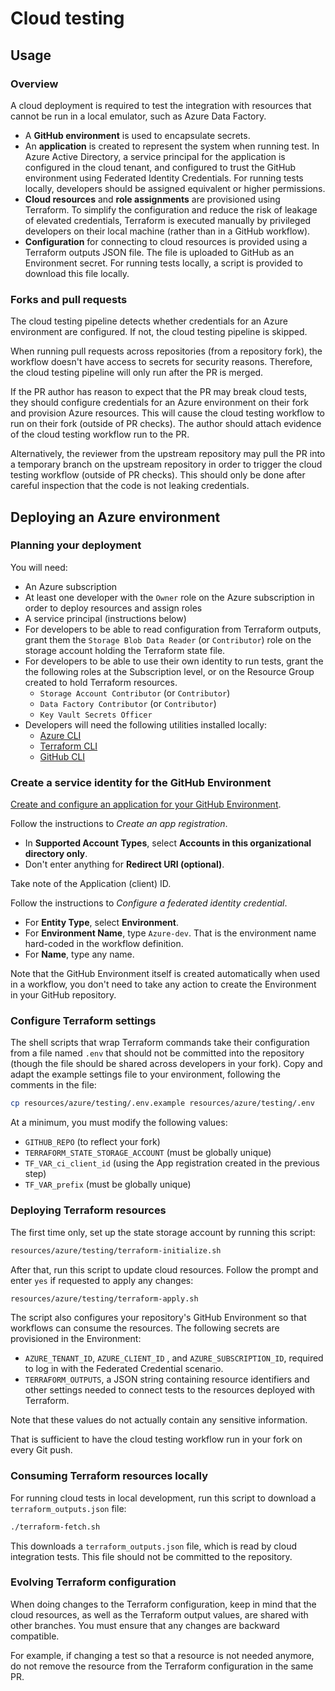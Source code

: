 # Cloud testing

## Usage

### Overview

A cloud deployment is required to test the integration with resources that cannot be run in a local emulator, such as Azure Data Factory.

- A **GitHub environment** is used to encapsulate secrets.
- An **application** is created to represent the system when running test. In Azure Active Directory, a service principal for the application is configured in the cloud tenant, and configured to trust the GitHub environment using Federated Identity Credentials. For running tests locally, developers should be assigned equivalent or higher permissions.
- **Cloud resources** and **role assignments** are provisioned using Terraform. To simplify the configuration and reduce the risk of leakage of elevated credentials, Terraform is executed manually by privileged developers on their local machine (rather than in a GitHub workflow).
- **Configuration** for connecting to cloud resources is provided using a Terraform outputs JSON file. The file is uploaded to GitHub as an Environment secret. For running tests locally, a script is provided to download this file locally.

### Forks and pull requests

The cloud testing pipeline detects whether credentials for an Azure environment are configured. If not, the cloud testing pipeline is skipped.

When running pull requests across repositories (from a repository fork), the workflow doesn't have access to secrets for security reasons. Therefore, the cloud testing pipeline will only run after the PR is merged.

If the PR author has reason to expect that the PR may break cloud tests, they should configure credentials for an Azure environment on their fork and provision Azure resources. This will cause the cloud testing workflow to run on their fork (outside of PR checks). The author should attach evidence of the cloud testing workflow run to the PR.

Alternatively, the reviewer from the upstream repository may pull the PR into a temporary branch on the upstream repository in order to trigger the cloud testing workflow (outside of PR checks). This should only be done after careful inspection that the code is not leaking credentials.

## Deploying an Azure environment

### Planning your deployment

You will need:

- An Azure subscription
- At least one developer with the `Owner` role on the Azure subscription in order to deploy resources and assign roles
- A service principal (instructions below)
- For developers to be able to read configuration from Terraform outputs, grant them the `Storage Blob Data Reader` (or `Contributor`) role on the storage account holding the Terraform state file.
- For developers to be able to use their own identity to run tests, grant the the following roles at the Subscription level, or on the Resource Group created to hold Terraform resources.
  - `Storage Account Contributor` (or `Contributor`)
  - `Data Factory Contributor` (or `Contributor`)
  - `Key Vault Secrets Officer`
- Developers will need the following utilities installed locally:
  - [Azure CLI](https://docs.microsoft.com/cli/azure/install-azure-cli)
  - [Terraform CLI](https://learn.hashicorp.com/tutorials/terraform/install-cli)
  - [GitHub CLI](https://cli.github.com)

### Create a service identity for the GitHub Environment

[Create and configure an application for your GitHub Environment](https://docs.microsoft.com/azure/active-directory/develop/workload-identity-federation-create-trust-github).

Follow the instructions to *Create an app registration*.

- In **Supported Account Types**, select **Accounts in this organizational directory only**.
- Don't enter anything for **Redirect URI (optional)**.

Take note of the Application (client) ID.

Follow the instructions to *Configure a federated identity credential*.

- For **Entity Type**, select **Environment**.
- For **Environment Name**, type `Azure-dev`. That is the environment name hard-coded in the workflow definition.
- For **Name**, type any name.

Note that the GitHub Environment itself is created automatically when used in a workflow, you don't need to take any action to create the Environment in your GitHub repository.

### Configure Terraform settings

The shell scripts that wrap Terraform commands take their configuration from a file named `.env` that should not be committed into the repository (though the file should be shared across developers in your fork). Copy and adapt the example settings file to your environment, following the comments in the file:

```bash
cp resources/azure/testing/.env.example resources/azure/testing/.env
```

At a minimum, you must modify the following values:

- `GITHUB_REPO` (to reflect your fork)
- `TERRAFORM_STATE_STORAGE_ACCOUNT` (must be globally unique)
- `TF_VAR_ci_client_id` (using the App registration created in the previous step)
- `TF_VAR_prefix` (must be globally unique)

### Deploying Terraform resources

The first time only, set up the state storage account by running this script:

```bash
resources/azure/testing/terraform-initialize.sh
```

After that, run this script to update cloud resources. Follow the prompt and enter `yes` if requested to apply any changes:

```bash
resources/azure/testing/terraform-apply.sh
```

The script also configures your repository's GitHub Environment so that workflows can consume the resources. The following secrets are provisioned in the Environment:

- `AZURE_TENANT_ID`, `AZURE_CLIENT_ID` , and `AZURE_SUBSCRIPTION_ID`, required to log in with the Federated Credential scenario.
- `TERRAFORM_OUTPUTS`, a JSON string containing resource identifiers and other settings needed to connect tests to the resources deployed with Terraform.

Note that these values do not actually contain any sensitive information.

That is sufficient to have the cloud testing workflow run in your fork on every Git push.

### Consuming Terraform resources locally

For running cloud tests in local development, run this script to download a `terraform_outputs.json` file:

```bash
./terraform-fetch.sh
```

This downloads a `terraform_outputs.json` file, which is read by cloud integration tests. This file should not be committed to the repository.

### Evolving Terraform configuration

When doing changes to the Terraform configuration, keep in mind that the cloud resources, as well as the Terraform output values, are shared with other branches. You must ensure that any changes are backward compatible.

For example, if changing a test so that a resource is not needed anymore, do not remove the resource from the Terraform configuration in the same PR.
